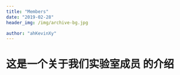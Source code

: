 ```yaml
---
title: "Members"
date: "2019-02-28"
header_img: /img/archive-bg.jpg

author: "ahKevinXy"
---
```



# 这是一个关于我们实验室成员 的介绍